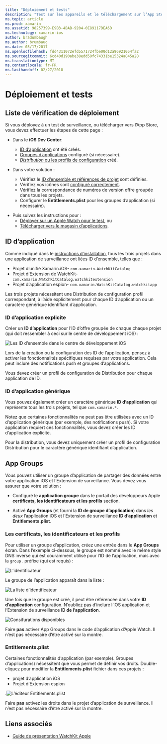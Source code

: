 ```yaml
---
title: "Déploiement et tests"
description: "Test sur les appareils et le téléchargement sur l’App Store"
ms.topic: article
ms.prod: xamarin
ms.assetid: 98257399-E9B3-4BAB-9204-0E89117DEA6D
ms.technology: xamarin-ios
author: bradumbaugh
ms.author: brumbaug
ms.date: 03/17/2017
ms.openlocfilehash: fdd4311072efd5571724fbe00d12a96921054fa2
ms.sourcegitcommit: 6cd40d190abe38edd50fc74331be15324a845a28
ms.translationtype: MT
ms.contentlocale: fr-FR
ms.lasthandoff: 02/27/2018
---
```

# <a name="deployment-and-testing"></a>Déploiement et tests

## <a name="deployment-checklist"></a>Liste de vérification de déploiement

Si vous déployez à un test de surveillance, ou télécharger vers l’App Store, vous devez effectuer les étapes de cette page :

- Dans le **iOS Dev Center**:
  - [ID d’application](#App_IDs) ont été créés.
  - [Groupes d’applications](#App_Groups) configuré (si nécessaire).
  - [*Distribution* ou les profils de configuration](#Provisioning_Profiles) créé.

- Dans votre solution :

  - Vérifiez le [ID d’ensemble et références de projet](~/ios/watchos/get-started/installation.md) sont définies.
  - Vérifiez vos icônes sont [configuré correctement](~/ios/watchos/app-fundamentals/icons.md).
  - Vérifiez la correspondance de numéros de version offre groupée dans tous les projets.
  - Configurer le **Entitlements.plist** pour les groupes d’application (si nécessaire).

* Puis suivez les instructions pour :
  - [Déployer sur un Apple Watch pour le test](~/ios/watchos/deploy-test/device.md), ou
  - [Télécharger vers le magasin d’applications](~/ios/watchos/deploy-test/appstore.md).


## <a name="app-ids"></a>ID d’application

Comme indiqué dans le [instructions d’installation](~/ios/watchos/get-started/installation.md), tous les trois projets dans une application de surveillance ont liées ID d’ensemble, telles que :

- Projet d’unifié Xamarin.iOS- `com.xamarin.WatchKitCatalog`
- Projet d’Extension de WatchKit- `com.xamarin.WatchKitCatalog.watchkitextension`
- Projet d’application espion- `com.xamarin.WatchKitCatalog.watchkitapp`

Les trois projets nécessitent une Distribution de configuration profil correspondant, à l’aide explicitement pour chaque ID d’application ou un caractère générique identifiant d’application.

### <a name="explicit-app-ids"></a>ID d’application explicite

Créer un **ID d’application** pour l’ID d’offre groupée de chaque chaque projet (qui doit ressembler à ceci sur le centre de développement iOS) :

![Les ID d’ensemble dans le centre de développement iOS](images/appids-specific-sml.png)

Lors de la création ou la configuration des ID de l’application, pensez à activer les fonctionnalités spécifiques requises par votre application. Cela peut inclure des notifications push et groupes d’applications.

Vous devez créer un profil de configuration de Distribution pour chaque application de ID.

### <a name="wildcard-app-id"></a>ID d’application générique

Vous pouvez également créer un caractère générique **ID d’application** qui représente tous les trois projets, tel que `com.xamarin.*`.

Notez que certaines fonctionnalités ne peut pas être utilisées avec un ID d’application générique (par exemple, des notifications push). Si votre application requiert ces fonctionnalités, vous devez créer les ID d’application explicite.

Pour la distribution, vous devez uniquement créer un profil de configuration Distribution pour le caractère générique identifiant d’application.

<a name="app-groups" />

## <a name="app-groups"></a>App Groups

Vous pouvez utiliser un groupe d’application de partager des données entre votre application iOS et l’Extension de surveillance. Vous devez vous assurer que votre solution :

- Configuré le **application groupe** dans le portail des développeurs Apple **certificats, les identificateurs et les profils** section.

- Activé **App Groups** (et fourni la **ID de groupe d’application**) dans *les deux* l’application iOS et l’Extension de surveillance **ID d’application** et  **Entitlements.plist**.

### <a name="certificates-identifiers--profiles"></a>Les certificats, les identificateurs et les profils

Pour utiliser un groupe d’application, créez une entrée dans le **App Groups** écran. Dans l’exemple ci-dessous, le groupe est nommé avec le même style DNS inverse qui est couramment utilisé pour l’ID de l’application, mais avec la `group.` préfixe (qui est requis) :

![L’identificateur](images/appgroups-new-sml.png)

Le groupe de l’application apparaît dans la liste :

![La liste d’identificateur](images/appgroups-setup-sml.png)

Une fois que le groupe est créé, il peut être référencée dans votre **ID d’application** configuration. N’oubliez pas d’inclure l’iOS application et l’Extension de surveillance **ID de l’application**.

![Consifurations disponibles](images/appgroups-sml.png)

Faire **pas** activer App Groups dans le code d’application d’Apple Watch. Il n’est pas nécessaire d’être activé sur la montre.

### <a name="entitlementsplist"></a>Entitlements.plist

Certaines fonctionnalités d’application (par exemple). Groupes d’applications) nécessitent que vous permet de définir vos droits.
Double-cliquez pour modifier la **Entitlements.plist** fichier dans ces projets :

- projet d’application iOS
- Projet d’Extension espion

.![L’éditeur Entitlements.plist](images/entitlements-plist-sml.png)

Faire **pas** activez les droits dans le projet d’application de surveillance. Il n’est pas nécessaire d’être activé sur la montre.



## <a name="related-links"></a>Liens associés

- [Guide de présentation WatchKit Apple](https://developer.apple.com/app-store/watch/)
